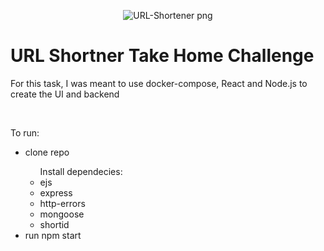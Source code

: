<p align="center">
  <img src="https://github.com/tom-costa/URL-Shortener_React_Node_Express/URL-Shortener.png" alt="URL-Shortener png"/>
</p>

# URL Shortner Take Home Challenge

<p>For this task, I was meant to use docker-compose, React and Node.js to create the UI and backend</p>
<br>
<p>To run:</p>
<ul>
<li> clone repo</li>
<ul> Install dependecies:
<li> ejs </li>
<li> express </li>
<li> http-errors </li>
<li> mongoose </li>
<li> shortid </li>
</ul>
<li> run npm start </li>
</ul>
